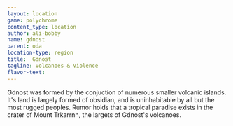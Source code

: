 ```yaml
---
layout: location
game: polychrome
content_type: location
author: ali-bobby
name: gdnost
parent: oda
location-type: region
title:  Gdnost
tagline: Volcanoes & Violence
flavor-text:
---
```


Gdnost was formed by the conjuction of numerous smaller volcanic islands. It's land is largely formed of obsidian, and is uninhabitable by all but the most rugged peoples. Rumor holds that a tropical paradise exists in the crater of Mount Trkarrnn, the largets of Gdnost's volcanoes.

